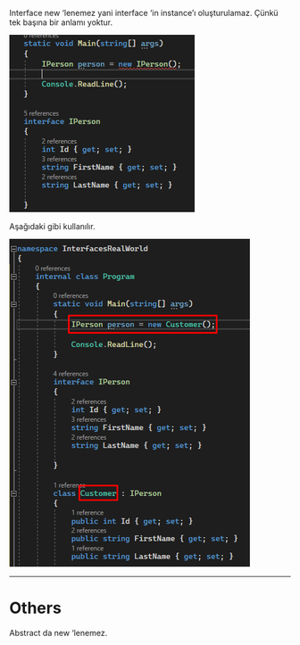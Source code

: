 Interface new ‘lenemez yani interface ‘in instance’ı oluşturulamaz. Çünkü tek başına bir anlamı yoktur.

![Untitled](img/Untitled.png)

Aşağıdaki gibi kullanılır.

![Untitled](img/Untitled%201.png)

---

# Others

Abstract da new ‘lenemez.